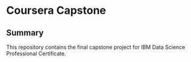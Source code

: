 # Coursera Capstone

## Summary
This repository contains the final capstone project for IBM Data Science Professional Certificate.
